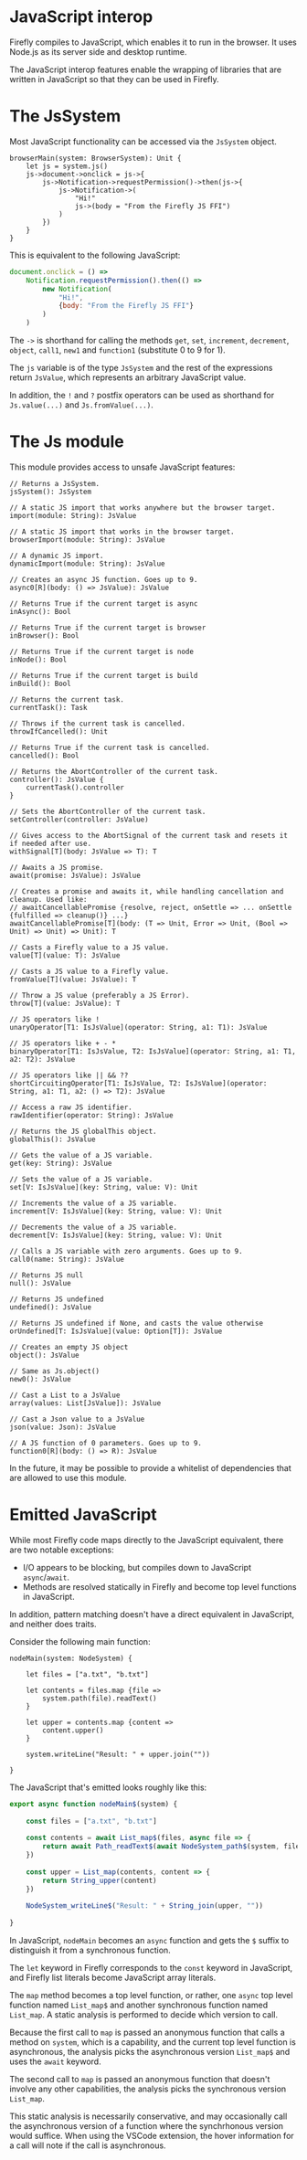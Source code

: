 # JavaScript interop

Firefly compiles to JavaScript, which enables it to run in the browser.
It uses Node.js as its server side and desktop runtime.

The JavaScript interop features enable the wrapping of libraries that are written in JavaScript so that they can be used in Firefly.


# The JsSystem

Most JavaScript functionality can be accessed via the `JsSystem` object.

```firefly
browserMain(system: BrowserSystem): Unit {
    let js = system.js()
    js->document->onclick = js->{
        js->Notification->requestPermission()->then(js->{
            js->Notification->(
                "Hi!"
                js->(body = "From the Firefly JS FFI")
            )
        })
    }
}
```

This is equivalent to the following JavaScript:

```js
document.onclick = () =>
    Notification.requestPermission().then(() =>
        new Notification(
            "Hi!",
            {body: "From the Firefly JS FFI"}
        )
    )
```

The `->` is shorthand for calling the methods `get`, `set`, `increment`, `decrement`, `object`, `call1`, `new1` and `function1` (substitute 0 to 9 for 1).

The `js` variable is of the type `JsSystem` and the rest of the expressions return `JsValue`, which represents an arbitrary JavaScript value.

In addition, the `!` and `?` postfix operators can be used as shorthand for `Js.value(...)` and `Js.fromValue(...)`.


# The Js module

This module provides access to unsafe JavaScript features:

```firefly
// Returns a JsSystem.
jsSystem(): JsSystem

// A static JS import that works anywhere but the browser target.
import(module: String): JsValue

// A static JS import that works in the browser target.
browserImport(module: String): JsValue

// A dynamic JS import.
dynamicImport(module: String): JsValue

// Creates an async JS function. Goes up to 9.
async0[R](body: () => JsValue): JsValue
    
// Returns True if the current target is async
inAsync(): Bool
    
// Returns True if the current target is browser
inBrowser(): Bool
    
// Returns True if the current target is node
inNode(): Bool
    
// Returns True if the current target is build
inBuild(): Bool

// Returns the current task.
currentTask(): Task

// Throws if the current task is cancelled.
throwIfCancelled(): Unit

// Returns True if the current task is cancelled.
cancelled(): Bool

// Returns the AbortController of the current task.
controller(): JsValue {
    currentTask().controller
}

// Sets the AbortController of the current task.
setController(controller: JsValue)
    
// Gives access to the AbortSignal of the current task and resets it if needed after use.
withSignal[T](body: JsValue => T): T

// Awaits a JS promise.
await(promise: JsValue): JsValue

// Creates a promise and awaits it, while handling cancellation and cleanup. Used like:
// awaitCancellablePromise {resolve, reject, onSettle => ... onSettle {fulfilled => cleanup()} ...}
awaitCancellablePromise[T](body: (T => Unit, Error => Unit, (Bool => Unit) => Unit) => Unit): T

// Casts a Firefly value to a JS value.
value[T](value: T): JsValue

// Casts a JS value to a Firefly value.
fromValue[T](value: JsValue): T

// Throw a JS value (preferably a JS Error).
throw[T](value: JsValue): T

// JS operators like !
unaryOperator[T1: IsJsValue](operator: String, a1: T1): JsValue

// JS operators like + - *
binaryOperator[T1: IsJsValue, T2: IsJsValue](operator: String, a1: T1, a2: T2): JsValue

// JS operators like || && ??
shortCircuitingOperator[T1: IsJsValue, T2: IsJsValue](operator: String, a1: T1, a2: () => T2): JsValue

// Access a raw JS identifier.
rawIdentifier(operator: String): JsValue

// Returns the JS globalThis object.
globalThis(): JsValue

// Gets the value of a JS variable.
get(key: String): JsValue

// Sets the value of a JS variable.
set[V: IsJsValue](key: String, value: V): Unit

// Increments the value of a JS variable.
increment[V: IsJsValue](key: String, value: V): Unit

// Decrements the value of a JS variable.
decrement[V: IsJsValue](key: String, value: V): Unit

// Calls a JS variable with zero arguments. Goes up to 9.
call0(name: String): JsValue

// Returns JS null
null(): JsValue

// Returns JS undefined
undefined(): JsValue

// Returns JS undefined if None, and casts the value otherwise
orUndefined[T: IsJsValue](value: Option[T]): JsValue

// Creates an empty JS object
object(): JsValue

// Same as Js.object()
new0(): JsValue

// Cast a List to a JsValue
array(values: List[JsValue]): JsValue

// Cast a Json value to a JsValue
json(value: Json): JsValue

// A JS function of 0 parameters. Goes up to 9.
function0[R](body: () => R): JsValue
```

In the future, it may be possible to provide a whitelist of dependencies that are allowed to use this module.


# Emitted JavaScript

While most Firefly code maps directly to the JavaScript equivalent, there are two notable exceptions:

 * I/O appears to be blocking, but compiles down to JavaScript `async`/`await`.
 * Methods are resolved statically in Firefly and become top level functions in JavaScript.

In addition, pattern matching doesn't have a direct equivalent in JavaScript, and neither does traits.

Consider the following main function:

```firefly
nodeMain(system: NodeSystem) {
    
    let files = ["a.txt", "b.txt"]
    
    let contents = files.map {file =>
        system.path(file).readText()
    }
    
    let upper = contents.map {content =>
        content.upper()
    }
    
    system.writeLine("Result: " + upper.join(""))
    
}
```

The JavaScript that's emitted looks roughly like this:

```js
export async function nodeMain$(system) {
    
    const files = ["a.txt", "b.txt"]
    
    const contents = await List_map$(files, async file => {
        return await Path_readText$(await NodeSystem_path$(system, file))
    })
    
    const upper = List_map(contents, content => {
        return String_upper(content)
    })
    
    NodeSystem_writeLine$("Result: " + String_join(upper, ""))
    
}
```

In JavaScript, `nodeMain` becomes an `async` function and gets the `$` suffix to distinguish it from a synchronous function.

The `let` keyword in Firefly corresponds to the `const` keyword in JavaScript, and Firefly list literals become JavaScript array literals.

The `map` method becomes a top level function, or rather, one `async` top level function named `List_map$` and another synchronous function named `List_map`.
A static analysis is performed to decide which version to call.

Because the first call to `map` is passed an anonymous function that calls a method on `system`, which is a capability, and the current top level function is asynchronous,
the analysis picks the asynchronous version `List_map$` and uses the `await` keyword.

The second call to `map` is passed an anonymous function that doesn't involve any other capabilities, the analysis picks the synchronous version `List_map`.

This static analysis is necessarily conservative, and may occasionally call the asynchronous version of a function where the synchrhonous version would suffice.
When using the VSCode extension, the hover information for a call will note if the call is asynchronous.

